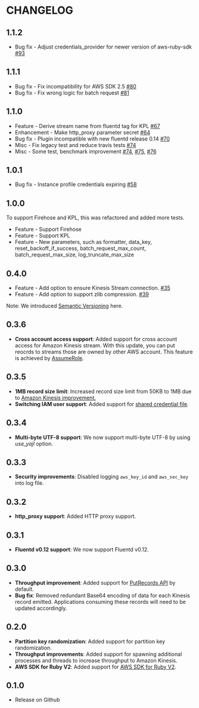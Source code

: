 # CHANGELOG

## 1.1.2

- Bug fix - Adjust credentials_provider for newer version of aws-ruby-sdk [#93](https://github.com/awslabs/aws-fluent-plugin-kinesis/issues/93)

## 1.1.1

- Bug fix - Fix incompatibility for AWS SDK 2.5 [#80](https://github.com/awslabs/aws-fluent-plugin-kinesis/issues/80)
- Bug fix - Fix wrong logic for batch request [#81](https://github.com/awslabs/aws-fluent-plugin-kinesis/issues/81)

## 1.1.0

- Feature - Derive stream name from fluentd tag for KPL [#67](https://github.com/awslabs/aws-fluent-plugin-kinesis/issues/67)
- Enhancement - Make http_proxy parameter secret [#64](https://github.com/awslabs/aws-fluent-plugin-kinesis/issues/64)
- Bug fix - Plugin incompatible with new fluentd release 0.14 [#70](https://github.com/awslabs/aws-fluent-plugin-kinesis/issues/70)
- Misc - Fix legacy test and reduce travis tests [#74](https://github.com/awslabs/aws-fluent-plugin-kinesis/pull/74)
- Misc - Some test, benchmark improvement [#74](https://github.com/awslabs/aws-fluent-plugin-kinesis/pull/74), [#75](https://github.com/awslabs/aws-fluent-plugin-kinesis/pull/75), [#76](https://github.com/awslabs/aws-fluent-plugin-kinesis/pull/76)

## 1.0.1

- Bug fix - Instance profile credentials expiring [#58](https://github.com/awslabs/aws-fluent-plugin-kinesis/issues/58)

## 1.0.0

To support Firehose and KPL, this was refactored and added more tests.

- Feature - Support Firehose
- Feature - Support KPL
- Feature - New parameters, such as formatter, data_key, reset_backoff_if_success, batch_request_max_count, batch_request_max_size, log_truncate_max_size

## 0.4.0

- Feature - Add option to ensure Kinesis Stream connection. [#35](https://github.com/awslabs/aws-fluent-plugin-kinesis/pull/35)
- Feature - Add option to support zlib compression. [#39](https://github.com/awslabs/aws-fluent-plugin-kinesis/pull/39)

Note: We introduced [Semantic Versioning](http://semver.org/) here.

## 0.3.6

- **Cross account access support**: Added support for cross account access for Amazon Kinesis stream. With this update, you can put reocrds to streams those are owned by other AWS account. This feature is achieved by [AssumeRole](http://docs.aws.amazon.com/STS/latest/APIReference/API_AssumeRole.html).

## 0.3.5

- **1MB record size limit**: Increased record size limit from 50KB to 1MB due to [Amazon Kinesis improvement.](http://aws.amazon.com/jp/about-aws/whats-new/2015/06/amazon-kinesis-announces-put-pricing-change-1mb-record-support-and-the-kinesis-producer-library/)
- **Switching IAM user support**: Added support for [shared credential file](http://docs.aws.amazon.com/ja_jp/AWSSdkDocsRuby/latest/DeveloperGuide/prog-basics-creds.html#creds-specify-provider).

## 0.3.4

- **Multi-byte UTF-8 support**: We now support multi-byte UTF-8 by using *use_yajl* option.

## 0.3.3

- **Security improvements**: Disabled logging `aws_key_id` and `aws_sec_key` into log file.

## 0.3.2

- **http_proxy support**: Added HTTP proxy support.

## 0.3.1

- **Fluentd v0.12 support**: We now support Fluentd v0.12.

## 0.3.0

- **Throughput improvement**: Added support for [PutRecords API](http://docs.aws.amazon.com/kinesis/latest/APIReference/API_PutRecords.html) by default.
- **Bug fix**: Removed redundant Base64 encoding of data for each Kinesis record emitted. Applications consuming these records will need to be updated accordingly.

## 0.2.0

- **Partition key randomization**: Added support for partition key randomization.
- **Throughput improvements**: Added support for spawning additional processes and threads to increase throughput to Amazon Kinesis.
- **AWS SDK for Ruby V2**: Added support for [AWS SDK for Ruby V2](https://github.com/aws/aws-sdk-core-ruby).

## 0.1.0

- Release on Github
